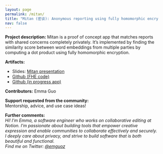 ```yaml
---
layout: page
permalink: /mitan/
title: "Mitan (密谈): Anonymous reporting using fully homomorphic encryption"
nav: false
---
```


**Project description:**
Mitan is a proof of concept app that matches reports with shared concerns completely privately. It’s implemented by finding the similarity score between word embeddings from multiple parties by computing a dot product using fully homomorphic encryption.

**Artifacts:**

- Slides: [Mitan presentation](https://docs.google.com/presentation/d/1GydH7QESBp9iIgP9tkX9LNln0QYKEZ9LRV7xW8Yr2Is/edit?usp=sharing)
- [Github (FHE code)](https://github.com/emmaguo13/phantom-zone/tree/emma/pnns)
- [Github (in progress app)](https://github.com/emmaguo13/fhe-workplace)

**Contributors:**
Emma Guo

**Support requested from the community:**  
Mentorship, advice, and use case ideas!

**Further comments:**  
_Hi! I’m Emma, a software engineer who works on collaborative editing at Notion. I’m passionate about building tools that empower creative expression and enable communities to collaborate effectively and securely. I deeply care about privacy, and strive to build software that is both beautiful and functional._  
_Find me on Twitter: [@emguoz](https://x.com/emguoz)_
